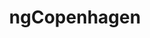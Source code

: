 ---
key: ngcopenhagen
title: ngCopenhagen
category: organizers
logo: /images/partners/organizers/ngcopenhagen.png
website: 'https://www.meetup.com/ngCopenhagen/'
socials: []
---